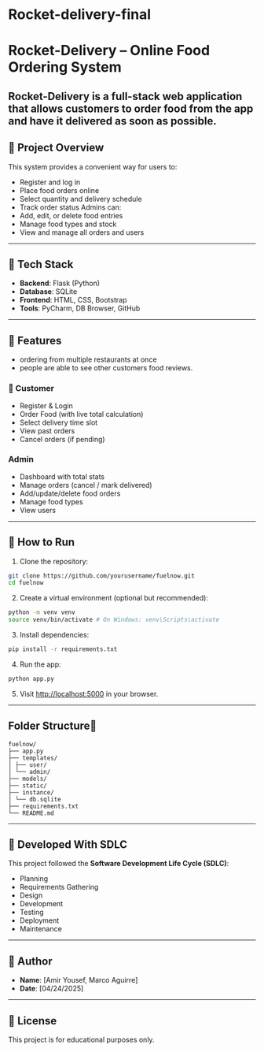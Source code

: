 # Rocket-delivery-final
# Rocket-Delivery – Online Food Ordering System
Rocket-Delivery is a full-stack web application that allows customers to order food
from the app and have it delivered as soon as possible.
---
## 🍔 Project Overview
This system provides a convenient way for users to:
- Register and log in
- Place food orders online
- Select quantity and delivery schedule
- Track order status
Admins can:
- Add, edit, or delete food entries
- Manage food types and stock
- View and manage all orders and users
---
## 🍟 Tech Stack
- **Backend**: Flask (Python)
- **Database**: SQLite
- **Frontend**: HTML, CSS, Bootstrap
- **Tools**: PyCharm, DB Browser, GitHub
---
## 🍔 Features
- ordering from multiple restaurants at once
- people are able to see other customers food reviews.
### 🍔 Customer
- Register & Login
- Order Food (with live total calculation)
- Select delivery time slot
- View past orders
- Cancel orders (if pending)
### Admin
- Dashboard with total stats
- Manage orders (cancel / mark delivered)
- Add/update/delete food orders
- Manage food types
- View users
---
## 🍔 How to Run
1. Clone the repository:
```bash
git clone https://github.com/yourusername/fuelnow.git
cd fuelnow
```
2. Create a virtual environment (optional but recommended):
```bash
python -m venv venv
source venv/bin/activate # On Windows: venv\Scripts\activate
```
3. Install dependencies:
```bash
pip install -r requirements.txt
```
4. Run the app:
```bash
python app.py
```
5. Visit [http://localhost:5000](http://localhost:5000) in your browser.
---
## Folder Structure
```
fuelnow/
├── app.py
├── templates/
│ ├── user/
│ └── admin/
├── models/
├── static/
├── instance/
│ └── db.sqlite
├── requirements.txt
└── README.md
```
---
## 🍔 Developed With SDLC
This project followed the **Software Development Life Cycle (SDLC)**:
- Planning
- Requirements Gathering
- Design
- Development
- Testing
- Deployment
- Maintenance
---
## 🍔 Author
- **Name**: [Amir Yousef, Marco Aguirre]
- **Date**: [04/24/2025]
---
## 🍔 License
This project is for educational purposes only.

